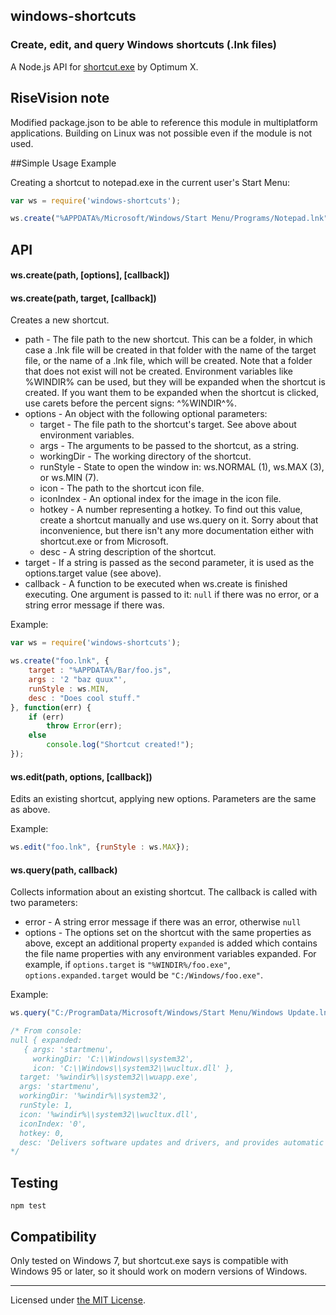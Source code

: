 ## windows-shortcuts
### Create, edit, and query Windows shortcuts (.lnk files)
A Node.js API for [shortcut.exe](http://www.optimumx.com/downloads.html) by Optimum X.

## RiseVision note

Modified package.json to be able to reference this module in multiplatform applications. Building on Linux was not possible even if the module is not used.

##Simple Usage Example

Creating a shortcut to notepad.exe in the current user's Start Menu:

```javascript
var ws = require('windows-shortcuts');

ws.create("%APPDATA%/Microsoft/Windows/Start Menu/Programs/Notepad.lnk", "%WINDIR%/notepad.exe");
```

## API
#### ws.create(path, [options], [callback])
#### ws.create(path, target, [callback])
Creates a new shortcut.

- path - The file path to the new shortcut. This can be a folder, in which case a .lnk file will be created in that folder with the name of the target file, or the name of a .lnk file, which will be created. Note that a folder that does not exist will not be created. Environment variables like %WINDIR% can be used, but they will be expanded when the shortcut is created. If you want them to be expanded when the shortcut is clicked, use carets before the percent signs: ^%WINDIR^%.
- options - An object with the following optional parameters:
	- target - The file path to the shortcut's target. See above about environment variables.
	- args - The arguments to be passed to the shortcut, as a string.
	- workingDir - The working directory of the shortcut.
	- runStyle - State to open the window in: ws.NORMAL (1), ws.MAX (3), or ws.MIN (7).
	- icon - The path to the shortcut icon file.
	- iconIndex - An optional index for the image in the icon file.
	- hotkey - A number representing a hotkey. To find out this value, create a shortcut manually and use ws.query on it. Sorry about that inconvenience, but there isn't any more documentation either with shortcut.exe or from Microsoft.
	- desc - A string description of the shortcut.
- target - If a string is passed as the second parameter, it is used as the options.target value (see above).
- callback - A function to be executed when ws.create is finished executing. One argument is passed to it: `null` if there was no error, or a string error message if there was.

Example:

```javascript
var ws = require('windows-shortcuts');

ws.create("foo.lnk", {
	target : "%APPDATA%/Bar/foo.js",
	args : '2 "baz quux"',
	runStyle : ws.MIN,
	desc : "Does cool stuff."
}, function(err) {
	if (err)
		throw Error(err);
	else
		console.log("Shortcut created!");
});
```

#### ws.edit(path, options, [callback])
Edits an existing shortcut, applying new options. Parameters are the same as above.

Example:

```javascript
ws.edit("foo.lnk", {runStyle : ws.MAX});
```

#### ws.query(path, callback)
Collects information about an existing shortcut. The callback is called with two parameters:

- error - A string error message if there was an error, otherwise `null`
- options - The options set on the shortcut with the same properties as above, except an additional property `expanded` is added which contains the file name properties with any environment variables expanded. For example, if `options.target` is `"%WINDIR%/foo.exe"`, `options.expanded.target` would be `"C:/Windows/foo.exe"`.

Example:

```javascript
ws.query("C:/ProgramData/Microsoft/Windows/Start Menu/Windows Update.lnk", console.log);

/* From console:
null { expanded:
   { args: 'startmenu',
     workingDir: 'C:\\Windows\\system32',
     icon: 'C:\\Windows\\system32\\wucltux.dll' },
  target: '%windir%\\system32\\wuapp.exe',
  args: 'startmenu',
  workingDir: '%windir%\\system32',
  runStyle: 1,
  icon: '%windir%\\system32\\wucltux.dll',
  iconIndex: '0',
  hotkey: 0,
  desc: 'Delivers software updates and drivers, and provides automatic updating options.' }
*/
```

## Testing

```
npm test
```

## Compatibility
Only tested on Windows 7, but shortcut.exe says is compatible with Windows 95 or later, so it should work on modern versions of Windows.

---

Licensed under [the MIT License](http://opensource.org/licenses/MIT).
